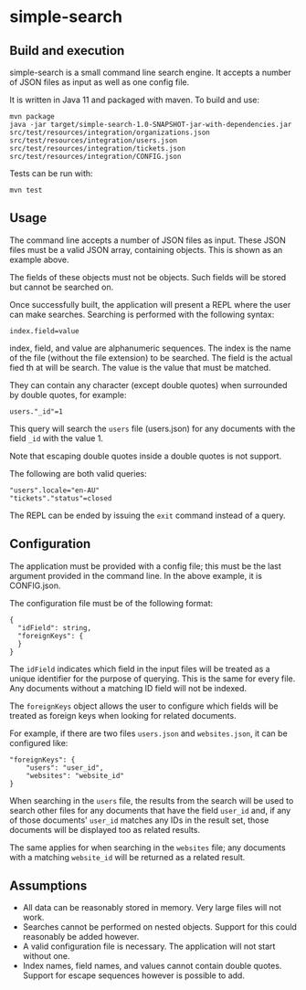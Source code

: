 simple-search
==============

Build and execution
-------------

simple-search is a small command line search engine. It accepts a number of JSON files as input as well as one config
file.

It is written in Java 11 and packaged with maven. To build and use:

```
mvn package
java -jar target/simple-search-1.0-SNAPSHOT-jar-with-dependencies.jar src/test/resources/integration/organizations.json src/test/resources/integration/users.json src/test/resources/integration/tickets.json src/test/resources/integration/CONFIG.json
```

Tests can be run with:

`mvn test`

Usage
-----------
The command line accepts a number of JSON files as input. These JSON files must be a valid JSON array, containing
objects. This is shown as an example above.

The fields of these objects must not be objects. Such fields will be stored but cannot be searched on.

Once successfully built, the application will present a REPL where the user can make searches. Searching is performed
with the following syntax:

`index.field=value`

index, field, and value are alphanumeric sequences. The index is the name of the file (without the file extension) to be
searched. The field is the actual fied th at will be search. The value is the value that must be matched.

They can contain any character (except double quotes) when surrounded by double quotes, for example:

`users."_id"=1`

This query will search the `users` file (users.json) for any documents with the field `_id` with the value 1.

Note that escaping double quotes inside a double quotes is not support.

The following are both valid queries:

```
"users".locale="en-AU"
"tickets"."status"=closed
```

The REPL can be ended by issuing the `exit` command instead of a query.

Configuration
----------

The application must be provided with a config file; this must be the last argument provided in the command line. In the
above example, it is CONFIG.json.

The configuration file must be of the following format:

```
{
  "idField": string,
  "foreignKeys": {
  }
}
```

The `idField` indicates which field in the input files will be treated as a unique identifier for the purpose of
querying. This is the same for every file. Any documents without a matching ID field will not be indexed.

The `foreignKeys` object allows the user to configure which fields will be treated as foreign keys when looking for
related documents.

For example, if there are two files `users.json` and `websites.json`, it can be configured like:

```
"foreignKeys": {
    "users": "user_id",
    "websites": "website_id"
}
```

When searching in the `users` file, the results from the search will be used to search other files for any documents
that have the field `user_id` and, if any of those documents' `user_id` matches any IDs in the result set, those
documents will be displayed too as related results.

The same applies for when searching in the `websites` file; any documents with a matching `website_id`
will be returned as a related result.

Assumptions
---------

- All data can be reasonably stored in memory. Very large files will not work.
- Searches cannot be performed on nested objects. Support for this could reasonably be added however.
- A valid configuration file is necessary. The application will not start without one.
- Index names, field names, and values cannot contain double quotes. Support for escape sequences however is possible to add.